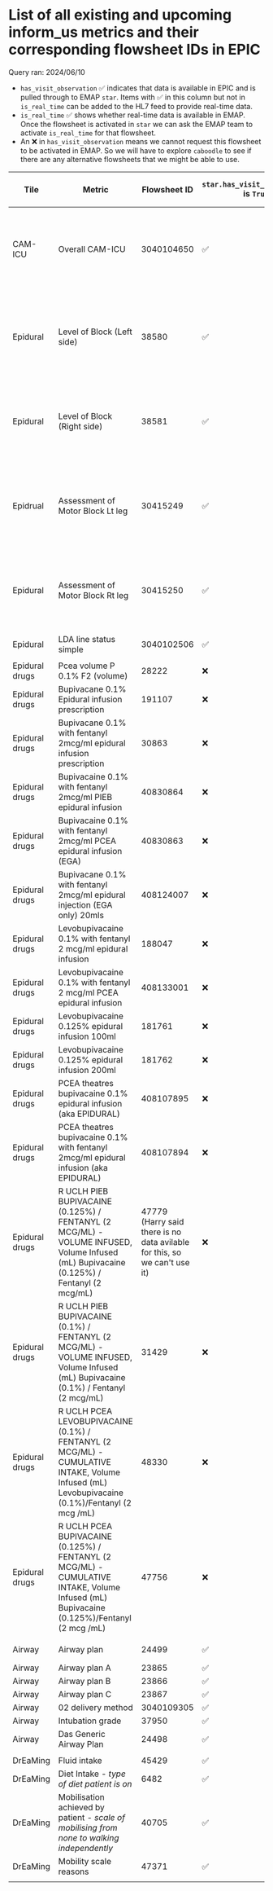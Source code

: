 # List of all existing and upcoming inform_us metrics and their corresponding flowsheet IDs in EPIC ##

Query ran: 2024/06/10

- `has_visit_observation` ✅ indicates that data is available in EPIC and is pulled through to EMAP `star`. Items with ✅ in this column but not in `is_real_time` can be added to the HL7 feed to provide real-time data.
- `is_real_time` ✅ shows whether real-time data is available in EMAP. Once the flowsheet is activated in `star` we can ask the EMAP team to activate `is_real_time` for that flowsheet.
- An ❌ in `has_visit_observation` means we cannot request this flowsheet to be activated in EMAP. So we will have to explore `caboodle` to see if there are any alternative flowsheets that we might be able to use.

| Tile | Metric | Flowsheet ID | `star.has_visit_observation` is `True` | `star.is_real_time` is `True`  |frequency of reporting | Found in `star.visit_observation_type` |
|-|-|-|-|-|-|-|
| CAM-ICU | Overall CAM-ICU | 3040104650 | ✅ | ✅ | Once between 0800-1959 and once between 2000-0759 | ✅ |
| | | | | | | |
| Epidural | Level of Block (Left side) | 38580 | ✅ | ✅ | 2-hourly between 0800-1959, 4-hourly between 2000-0759 | ✅ |
| Epidural | Level of Block (Right side) | 38581 | ✅ | ✅ | 2-hourly between 0800-1959, 4-hourly between 2000-0759 | ✅ |
| Epidrual | Assessment of Motor Block Lt leg | 30415249 | ✅ | ✅ | 2-hourly between 0800-1959, 4-hourly between 2000-0759 | ✅ |
| Epidural | Assessment of Motor Block Rt leg | 30415250 | ✅ | ✅ | 2-hourly between 0800-1959, 4-hourly between 2000-0759 | ✅ |
| Epidural | LDA line status simple | 3040102506 | ✅ | ✅ |  | ? |
| | | | | | | |
| Epidural drugs | Pcea volume P 0.1% F2 (volume) | 28222 | ❌ | ❌ |  | ❌ |
| Epidural drugs | Bupivacane 0.1% Epidural infusion prescription | 191107 | ❌ | ❌ | hourly | ❌ |
| Epidural drugs | Bupivacane 0.1% with fentanyl 2mcg/ml epidural infusion prescription | 30863 | ❌ | ❌ | hourly | ❌ |
| Epidural drugs | Bupivacaine 0.1% with fentanyl 2mcg/ml PIEB epidural infusion | 40830864 | ❌ | ❌ | hourly | ❌ |
| Epidural drugs | Bupivacaine 0.1% with fentanyl 2mcg/ml PCEA epidural infusion (EGA) | 40830863 | ❌ | ❌ | hourly | ❌ |
| Epidural drugs | Bupivacane 0.1% with fentanyl 2mcg/ml epidural injection (EGA only) 20mls | 408124007 | ❌ | ❌ | hourly | ❌ |
| Epidural drugs | Levobupivacaine 0.1% with fentanyl 2 mcg/ml epidural infusion | 188047 | ❌ | ❌ | hourly | ❌ |
| Epidural drugs | Levobupivacaine 0.1% with fentanyl 2 mcg/ml  PCEA epidural infusion | 408133001 | ❌ | ❌ | hourly | ❌ |
| Epidural drugs | Levobupivacaine 0.125% epidural infusion 100ml | 181761 | ❌ | ❌ | hourly | ❌ |
| Epidural drugs | Levobupivacaine 0.125% epidural infusion 200ml | 181762 | ❌ | ❌ | hourly | ❌ |
| Epidural drugs | PCEA theatres bupivacaine 0.1% epidural infusion (aka EPIDURAL) | 408107895 | ❌ | ❌ | hourly | ❌ |
| Epidural drugs | PCEA theatres bupivacaine 0.1% with fentanyl 2mcg/ml epidural infusion (aka EPIDURAL) | 408107894 | ❌ | ❌ | hourly | ❌ |
| Epidural drugs | R UCLH PIEB BUPIVACAINE (0.125%) / FENTANYL (2 MCG/ML) - VOLUME INFUSED, Volume Infused (mL) Bupivacaine (0.125%) / Fentanyl (2 mcg/mL) | 47779 (Harry said there is no data avilable for this, so we can't use it) | ❌ | ❌ | hourly | ❌ |
| Epidural drugs | R UCLH PIEB BUPIVACAINE (0.1%) / FENTANYL (2 MCG/ML) - VOLUME INFUSED, Volume Infused (mL) Bupivacaine (0.1%) / Fentanyl (2 mcg/mL) | 31429 | ❌ | ❌ |  | ❌ |
| Epidural drugs | R UCLH PCEA LEVOBUPIVACAINE (0.1%) / FENTANYL (2 MCG/ML) - CUMULATIVE INTAKE, Volume Infused (mL) Levobupivacaine (0.1%)/Fentanyl (2 mcg /mL) | 48330 | ❌ | ❌ |  | ❌ |
| Epidural drugs | R UCLH PCEA BUPIVACAINE (0.125%) / FENTANYL (2 MCG/ML) - CUMULATIVE INTAKE, Volume Infused (mL) Bupivacaine (0.125%)/Fentanyl (2 mcg /mL) | 47756 | ❌ | ❌ |  | ❌ |
| | | | | | | |
| Airway | Airway plan | 24499 | ✅ | ✅ | once per admission | ✅ |
| Airway | Airway plan A | 23865 | ✅ | ✅ |  | ? |
| Airway | Airway plan B | 23866 | ✅ | ✅ |  | ? |
| Airway | Airway plan C | 23867 | ✅ | ✅ |  | ? |
| Airway | 02 delivery method | 3040109305 | ✅ | ✅ |  | ✅ |
| Airway| Intubation grade| 37950 | ✅ | ✅ | | ✅ |
| Airway| Das Generic Airway Plan| 24498 | ✅ | ✅ | | ✅ |
| | | | | | | |
| DrEaMing | Fluid intake | 45429 | ✅ | ✅ | real-time | ✅ |
| DrEaMing | Diet Intake - *type of diet patient is on* | 6482 | ✅ | ✅ | real-time | ✅ |
| DrEaMing | Mobilisation achieved by patient - *scale of mobilising from none to walking independently* | 40705 | ✅ | ✅ | real-time | ✅ |
| DrEaMing | Mobility scale reasons | 47371 | ✅ | ✅ | real-time | ? |
| | | | | | | |
